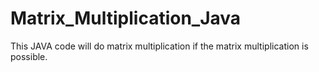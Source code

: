 # Matrix_Multiplication_Java
This JAVA code will do matrix multiplication if the matrix multiplication is possible.
